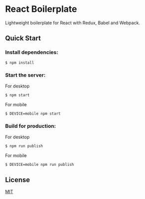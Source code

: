 # React Boilerplate

Lightweight boilerplate for React with Redux, Babel and Webpack.

## Quick Start

### Install dependencies:

```bash
$ npm install
```

### Start the server:

For desktop
```bash
$ npm start
```

For mobile
```bash
$ DEVICE=mobile npm start
```

### Build for production:

For desktop
```bash
$ npm run publish
```

For mobile
```bash
$ DEVICE=mobile npm run publish
```

## License

  [MIT](LICENSE)
